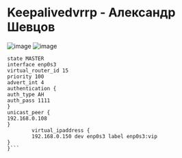 # Keepalivedvrrp - Александр Шевцов
![image](https://user-images.githubusercontent.com/25949605/234556082-6876731c-8e65-4434-aff5-df3798a307f9.png)
![image](https://user-images.githubusercontent.com/25949605/234641194-744214cd-4bb8-409d-a1d0-6066feed905c.png)

```vrrp_instance test_ip {
state MASTER
interface enp0s3
virtual_router_id 15
priority 100
advert_int 4
authentication {
auth_type AH
auth_pass 1111
}
unicast_peer {
192.168.0.108
}
        virtual_ipaddress {
        192.168.0.150 dev enp0s3 label enp0s3:vip
}
}```
